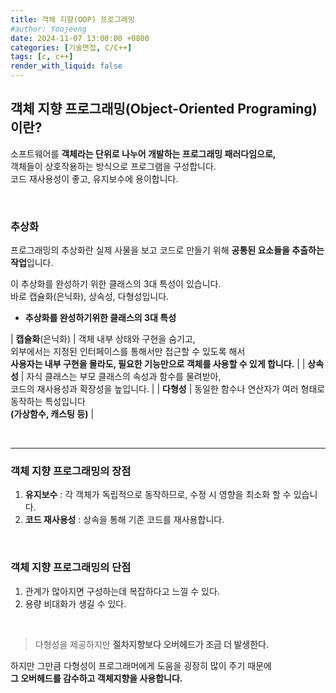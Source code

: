 ```yaml
---
title: 객체 지향(OOP) 프로그래밍
#author: Yoojeong
date: 2024-11-07 13:00:00 +0800
categories: [기술면접, C/C++]
tags: [c, c++]
render_with_liquid: false
---
```


## 객체 지향 프로그래밍(Object-Oriented Programing) 이란?  
소프트웨어를 **객체라는 단위로 나누어 개발하는 프로그래밍 패러다임으로,**  
객체들이 상호작용하는 방식으로 프로그램을 구성합니다.  
코드 재사용성이 좋고, 유지보수에 용이합니다.


<br>

### 추상화
프로그래밍의 추상화란 실제 사물을 보고 코드로 만들기 위해 **공통된 요소들을 추출하는 작업**입니다.  

이 추상화를 완성하기 위한 클래스의 3대 특성이 있습니다.  
바로 캡슐화(은닉화), 상속성, 다형성입니다.


* **추상화를 완성하기위한 클래스의 3대 특성**

| **캡슐화**(은닉화) | 객체 내부 상태와 구현을 숨기고, <br> 외부에서는 지정된 인터페이스를 통해서만 접근할 수 있도록 해서 <br>**사용자는 내부 구현을 몰라도, 필요한 기능만으로 객체를 사용할 수 있게 합니다.** | 
| **상속성**         | 자식 클래스는 부모 클래스의 속성과 함수를 물려받아, <br> 코드의 재사용성과 확장성을 높입니다.     | 
| **다형성**         | 동일한 함수나 연산자가 여러 형태로 동작하는 특성입니다 <br> **(가상함수, 캐스팅 등)**  | 


<br>

---

### 객체 지향 프로그래밍의 장점
1. **유지보수** 
    : 각 객체가 독립적으로 동작하므로, 수정 시 영향을 최소화 할 수 있습니다.
2. **코드 재사용성**
    : 상속을 통해 기존 코드를 재사용합니다.


<br>

### 객체 지향 프로그래밍의 단점
1. 관계가 많아지면 구성하는데 복잡하다고 느낄 수 있다.
2. 용량 비대화가 생길 수 있다.

<br>

> 다형성을 제공하지만 **절차지향보다 오버헤드가 조금 더 발생한다.**

하지만 그만큼 다형성이 프로그래머에게 도움을 굉장히 많이 주기 때문에  
**그 오버헤드를 감수하고 객체지향을 사용합니다.**